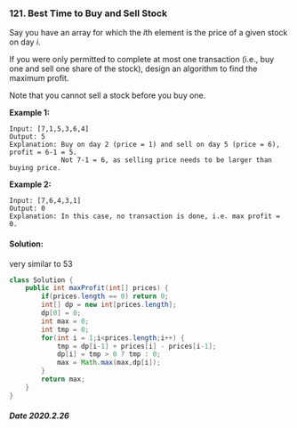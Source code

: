 ### 121. Best Time to Buy and Sell Stock

Say you have an array for which the *i*th element is the price of a given stock on day *i*.

If you were only permitted to complete at most one transaction (i.e., buy one and sell one share of the stock), design an algorithm to find the maximum profit.

Note that you cannot sell a stock before you buy one.

**Example 1:**

```
Input: [7,1,5,3,6,4]
Output: 5
Explanation: Buy on day 2 (price = 1) and sell on day 5 (price = 6), profit = 6-1 = 5.
             Not 7-1 = 6, as selling price needs to be larger than buying price.
```

**Example 2:**

```
Input: [7,6,4,3,1]
Output: 0
Explanation: In this case, no transaction is done, i.e. max profit = 0.
```

#### Solution:

very similar to 53

```java
class Solution {
    public int maxProfit(int[] prices) {
        if(prices.length == 0) return 0;
        int[] dp = new int[prices.length];
        dp[0] = 0;
        int max = 0;
        int tmp = 0;
        for(int i = 1;i<prices.length;i++) {
            tmp = dp[i-1] + prices[i] - prices[i-1];
            dp[i] = tmp > 0 ? tmp : 0;  
            max = Math.max(max,dp[i]);
        }
        return max;                                                         
    }
}
```

##### Date 2020.2.26